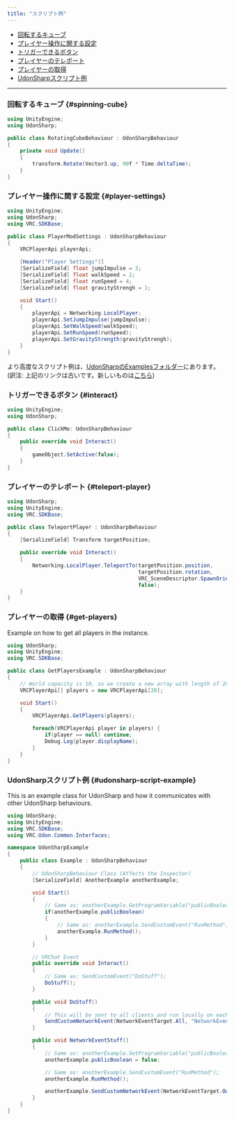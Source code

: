 ```yaml
---
title: "スクリプト例"
---
```


<!-- # Examples -->

<!-- * [Spinning Cube](#spinning-cube) -->
<!-- * [Player Settings](#player-settings) -->
<!-- * [Interact](#interact) -->
<!-- * [Teleport Player](#teleport-player) -->
<!-- * [Get Players](#get-players) -->
<!-- * [UdonSharp Script Example](#udonsharp-script-example) -->
* [回転するキューブ](#spinning-cube)
* [プレイヤー操作に関する設定](#player-settings)
* [トリガーできるボタン](#interact)
* [プレイヤーのテレポート](#teleport-player)
* [プレイヤーの取得](#get-players)
* [UdonSharpスクリプト例](#udonsharp-script-example)


---

<!-- ### Spinning Cube -->
### 回転するキューブ {#spinning-cube}
```cs
using UnityEngine;
using UdonSharp;

public class RotatingCubeBehaviour : UdonSharpBehaviour
{
    private void Update()
    {
        transform.Rotate(Vector3.up, 90f * Time.deltaTime);
    }
}
```

<!-- ### Player Settings -->
### プレイヤー操作に関する設定 {#player-settings}
```cs
using UnityEngine;
using UdonSharp;
using VRC.SDKBase;

public class PlayerModSettings : UdonSharpBehaviour
{
    VRCPlayerApi playerApi;

    [Header("Player Settings")]
    [SerializeField] float jumpImpulse = 3;
    [SerializeField] float walkSpeed = 2;
    [SerializeField] float runSpeed = 4;
    [SerializeField] float gravityStrengh = 1;

    void Start()
    {
        playerApi = Networking.LocalPlayer;
        playerApi.SetJumpImpulse(jumpImpulse);
        playerApi.SetWalkSpeed(walkSpeed);
        playerApi.SetRunSpeed(runSpeed);
        playerApi.SetGravityStrength(gravityStrengh);
    }
}
```
<!-- A more advanced example is located in the [examples folder of UdonSharp](https://github.com/Merlin-san/UdonSharp/blob/master/Assets/UdonSharp/Examples/Utilities/PlayerModSetter.cs). -->
より高度なスクリプト例は、[UdonSharpのExamplesフォルダー](https://github.com/Merlin-san/UdonSharp/blob/master/Assets/UdonSharp/Examples/Utilities/PlayerModSetter.cs)にあります。  
(訳注: 上記のリンクは古いです。新しいものは[こちら](https://github.com/vrchat-community/UdonSharp/tree/master/Packages/com.vrchat.UdonSharp/Samples~))


<!-- ### Interact -->
### トリガーできるボタン {#interact}
```cs
using UnityEngine;
using UdonSharp;

public class ClickMe: UdonSharpBehaviour
{
    public override void Interact()
    {
        gameObject.SetActive(false);
    }
}
```

<!-- ### Teleport Player -->
### プレイヤーのテレポート {#teleport-player}
```cs
using UdonSharp;
using UnityEngine;
using VRC.SDKBase;

public class TeleportPlayer : UdonSharpBehaviour
{
    [SerializeField] Transform targetPosition;

    public override void Interact()
    {
        Networking.LocalPlayer.TeleportTo(targetPosition.position, 
                                          targetPosition.rotation, 
                                          VRC_SceneDescriptor.SpawnOrientation.Default, 
                                          false);
    }
}
```

<!-- ### Get Players -->
### プレイヤーの取得 {#get-players}
Example on how to get all players in the instance.
```cs
using UdonSharp;
using UnityEngine;
using VRC.SDKBase;

public class GetPlayersExample : UdonSharpBehaviour
{
    // World capacity is 10, so we create a new array with length of 20 (Hard cap)
    VRCPlayerApi[] players = new VRCPlayerApi[20];

    void Start()
    {
        VRCPlayerApi.GetPlayers(players);

        foreach(VRCPlayerApi player in players) {
            if(player == null) continue;
            Debug.Log(player.displayName);
        }
    }
}
```

<!-- ### UdonSharp Script Example -->
### UdonSharpスクリプト例 {#udonsharp-script-example}
This is an example class for UdonSharp and how it communicates with other UdonSharp behaviours.
```cs
using UdonSharp;
using UnityEngine;
using VRC.SDKBase;
using VRC.Udon.Common.Interfaces;

namespace UdonSharpExample
{
    public class Example : UdonSharpBehaviour
    {
        // UdonSharpBehaviour Class (Affects the Inspector)
        [SerializeField] AnotherExample anotherExample;

        void Start()
        {
            // Same as: anotherExample.GetProgramVariable("publicBoolean");
            if(anotherExample.publicBoolean)
            {
                // Same as: anotherExample.SendCustomEvent("RunMethod");
                anotherExample.RunMethod();
            }
        }

        // VRChat Event
        public override void Interact()
        {
            // Same as: SendCustomEvent("DoStuff");
            DoStuff();
        }

        public void DoStuff()
        {
            // This will be sent to all clients and run locally on each one (including the one sending)
            SendCustomNetworkEvent(NetworkEventTarget.All, "NetworkEventStuff");
        }

        public void NetworkEventStuff()
        {
            // Same as: anotherExample.SetProgramVariable("publicBoolean", false);
            anotherExample.publicBoolean = false;

            // Same as: anotherExample.SendCustomEvent("RunMethod");
            anotherExample.RunMethod();

            anotherExample.SendCustomNetworkEvent(NetworkEventTarget.Owner, "DoOwnerStuff");
        }
    }
}
```